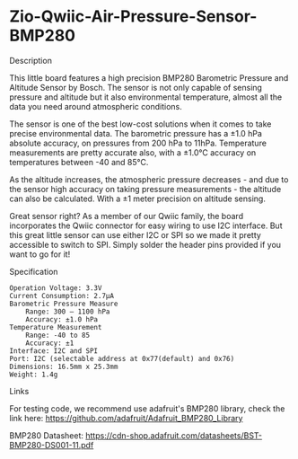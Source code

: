 # Zio-Qwiic-Air-Pressure-Sensor-BMP280

Description

This little board features a high precision BMP280 Barometric Pressure and Altitude Sensor by Bosch. The sensor is not only capable of sensing pressure and altitude but it also environmental temperature, almost all the data you need around atmospheric conditions.

The sensor is one of the best low-cost solutions when it comes to take precise environmental data. The barometric pressure has a ±1.0 hPa absolute accuracy, on pressures from 200 hPa to 11hPa. Temperature measurements are pretty accurate also, with a ±1.0°C accuracy on temperatures between -40 and 85°C.

As the altitude increases, the atmospheric pressure decreases - and due to the sensor high accuracy on taking pressure measurements - the altitude can also be calculated. With a  ±1 meter precision on altitude sensing. 

Great sensor right? As a member of our Qwiic family, the board incorporates the Qwiic connector for easy wiring to use I2C interface. But this great little sensor can use either I2C or SPI so we made it pretty accessible to switch to SPI. Simply solder the header pins provided if you want to go for it!


Specification

    Operation Voltage: 3.3V
    Current Consumption: 2.7μA
    Barometric Pressure Measure
        Range: 300 – 1100 hPa
        Accuracy: ±1.0 hPa
    Temperature Measurement
        Range: -40 to 85
        Accuracy: ±1
    Interface: I2C and SPI
    Port: I2C (selectable address at 0x77(default) and 0x76)
    Dimensions: 16.5mm x 25.3mm
    Weight: 1.4g


Links

For testing code, we recommend use adafruit's BMP280 library, check the link here: https://github.com/adafruit/Adafruit_BMP280_Library

BMP280 Datasheet: https://cdn-shop.adafruit.com/datasheets/BST-BMP280-DS001-11.pdf
